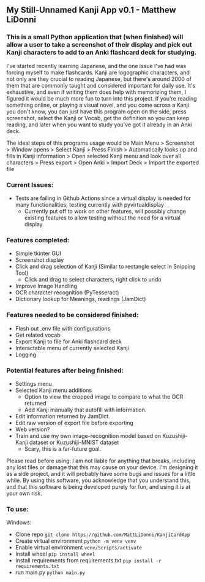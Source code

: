 ## My Still-Unnamed Kanji App v0.1 - Matthew LiDonni

### This is a small Python application that (when finished) will allow a user to take a screenshot of their display and pick out Kanji characters to add to an Anki flashcard deck for studying.

I've started recently learning Japanese, and the one issue I've had was forcing myself to make flashcards. Kanji are logographic characters, and not only are they crucial to reading Japanese, but there's around 2000 of them that are commonly taught and considered important for daily use.
It's exhaustive, and even if writing them does help with memorizing them, I figured it would be much more fun to turn into this project.
If you're reading something online, or playing a visual novel, and you come across a Kanji you don't know, you can just have this program open on the side, press screenshot, select the Kanji or Vocab, get the definition so you can keep reading, and later when you want to study you've got it already in an Anki deck.

The ideal steps of this programs usage would be
Main Menu > Screenshot > Window opens > Select Kanji > Press Finish > Automatically looks up and fills in Kanji information > Open selected Kanji menu and look over all characters > Press export > Open Anki > Import Deck > Import the exported file

### Current Issues:

- Tests are failing in Github Actions since a virtual display is needed for many functionalities, testing currently with pyvirtualdisplay
  - Currently put off to work on other features, will possibly change existing features to allow testing without the need for a virtual display.

### Features completed:

- Simple tkinter GUI
- Screenshot display
- Click and drag selection of Kanji (Similar to rectangle select in Snipping Tool)
  - Click and drag to select characters, right click to undo
- Improve Image Handling
- OCR character recognition (PyTesseract)
- Dictionary lookup for Meanings, readings (JamDict)

### Features needed to be considered finished:

- Flesh out .env file with configurations
- Get related vocab
- Export Kanji to file for Anki flashcard deck
- Interactable menu of currently selected Kanji
- Logging

### Potential features after being finished:

- Settings menu
- Selected Kanji menu additions
  - Option to view the cropped image to compare to what the OCR returned
  - Add Kanji manually that autofill with information.
- Edit information returned by JamDict.
- Edit raw version of export file before exporting
- Web version?
- Train and use my own image-recognition model based on Kuzushiji-Kanji dataset or Kuzushiji-MNIST dataset
  - Scary, this is a far-future goal.

Please read before using:
I am not liable for anything that breaks, including any lost files or damage that this may cause on your device. I'm designing it as a side project, and it will probably have some bugs and issues for a little while. By using this software, you acknowledge that you understand this, and that this software is being developed purely for fun, and using it is at your own risk.

### To use:

Windows:

- Clone repo `git clone https://github.com/MattLiDonni/KanjiCardApp`
- Create virtual environment `python -m venv venv`
- Enable virtual environment `venv/Scripts/activate`
- Install wheel `pip install wheel`
- Install requirements from requirements.txt `pip install -r requirements.txt`
- run main.py `python main.py`
